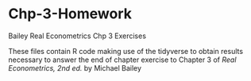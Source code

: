 # Chp-3-Homework
Bailey Real Econometrics Chp 3 Exercises

These files contain R code making use of the tidyverse to obtain results necessary to answer the end of chapter exercise to Chapter 3 of *Real Econometrics, 2nd ed.* by Michael Bailey
